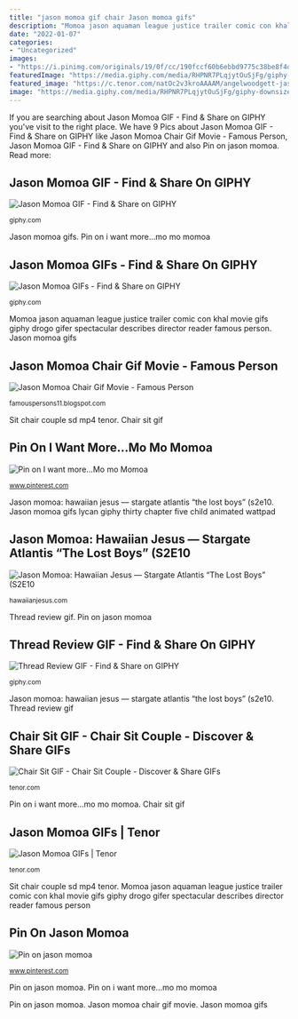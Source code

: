 ```yaml
---
title: "jason momoa gif chair Jason momoa gifs"
description: "Momoa jason aquaman league justice trailer comic con khal movie gifs giphy drogo gifer spectacular describes director reader famous person"
date: "2022-01-07"
categories:
- "Uncategorized"
images:
- "https://i.pinimg.com/originals/19/0f/cc/190fccf60b6ebbd9775c38be8f4de3f5.gif"
featuredImage: "https://media.giphy.com/media/RHPNR7PLqjytOuSjFg/giphy-downsized-large.gif"
featured_image: "https://c.tenor.com/natOc2v3kroAAAAM/angelwoodgett-jason-momoa.gif"
image: "https://media.giphy.com/media/RHPNR7PLqjytOuSjFg/giphy-downsized-large.gif"
---
```


If you are searching about Jason Momoa GIF - Find &amp; Share on GIPHY you've visit to the right place. We have 9 Pics about Jason Momoa GIF - Find &amp; Share on GIPHY like Jason Momoa Chair Gif Movie - Famous Person, Jason Momoa GIF - Find &amp; Share on GIPHY and also Pin on jason momoa. Read more:

## Jason Momoa GIF - Find &amp; Share On GIPHY

![Jason Momoa GIF - Find &amp; Share on GIPHY](https://media.giphy.com/media/8dECFSbdsEx3y/giphy.gif "Momoa jason aquaman league justice trailer comic con khal movie gifs giphy drogo gifer spectacular describes director reader famous person")

<small>giphy.com</small>

Jason momoa gifs. Pin on i want more...mo mo momoa

## Jason Momoa GIFs - Find &amp; Share On GIPHY

![Jason Momoa GIFs - Find &amp; Share on GIPHY](https://media.giphy.com/media/RHPNR7PLqjytOuSjFg/giphy-downsized-large.gif "Pin on jason momoa")

<small>giphy.com</small>

Momoa jason aquaman league justice trailer comic con khal movie gifs giphy drogo gifer spectacular describes director reader famous person. Jason momoa gifs

## Jason Momoa Chair Gif Movie - Famous Person

![Jason Momoa Chair Gif Movie - Famous Person](https://i.gifer.com/6aM7.gif "Momoa jason aquaman league justice trailer comic con khal movie gifs giphy drogo gifer spectacular describes director reader famous person")

<small>famouspersons11.blogspot.com</small>

Sit chair couple sd mp4 tenor. Chair sit gif

## Pin On I Want More...Mo Mo Momoa

![Pin on I want more...Mo mo Momoa](https://66.media.tumblr.com/5252f011b295e90ec42791d0c1a32bc1/tumblr_plyimkG4PY1qch0kpo5_540.gif "Momoa jason aquaman league justice trailer comic con khal movie gifs giphy drogo gifer spectacular describes director reader famous person")

<small>www.pinterest.com</small>

Jason momoa: hawaiian jesus — stargate atlantis “the lost boys” (s2e10. Jason momoa gifs lycan giphy thirty chapter five child animated wattpad

## Jason Momoa: Hawaiian Jesus — Stargate Atlantis “The Lost Boys” (S2E10

![Jason Momoa: Hawaiian Jesus — Stargate Atlantis “The Lost Boys” (S2E10](https://66.media.tumblr.com/f8819c4abb8c69c6859b280d3c5b2043/tumblr_nqbcndDqgY1re1ut0o5_500.gifv "Pin on jason momoa")

<small>hawaiianjesus.com</small>

Thread review gif. Pin on jason momoa

## Thread Review GIF - Find &amp; Share On GIPHY

![Thread Review GIF - Find &amp; Share on GIPHY](https://media.giphy.com/media/pFfh5HFC3frIQ/giphy.gif "Pin on i want more...mo mo momoa")

<small>giphy.com</small>

Jason momoa: hawaiian jesus — stargate atlantis “the lost boys” (s2e10. Thread review gif

## Chair Sit GIF - Chair Sit Couple - Discover &amp; Share GIFs

![Chair Sit GIF - Chair Sit Couple - Discover &amp; Share GIFs](https://media1.tenor.com/images/48b6be98f3ee8b1d2b46581f3a222145/tenor.gif?itemid=4861370 "Thread review gif")

<small>tenor.com</small>

Pin on i want more...mo mo momoa. Chair sit gif

## Jason Momoa GIFs | Tenor

![Jason Momoa GIFs | Tenor](https://c.tenor.com/natOc2v3kroAAAAM/angelwoodgett-jason-momoa.gif "Chair sit gif")

<small>tenor.com</small>

Sit chair couple sd mp4 tenor. Momoa jason aquaman league justice trailer comic con khal movie gifs giphy drogo gifer spectacular describes director reader famous person

## Pin On Jason Momoa

![Pin on jason momoa](https://i.pinimg.com/originals/19/0f/cc/190fccf60b6ebbd9775c38be8f4de3f5.gif "Jason momoa gifs")

<small>www.pinterest.com</small>

Pin on jason momoa. Pin on i want more...mo mo momoa

Pin on jason momoa. Jason momoa chair gif movie. Jason momoa gifs

